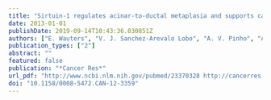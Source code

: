 ```yaml
---
title: "Sirtuin-1 regulates acinar-to-ductal metaplasia and supports cancer cell viability in pancreatic cancer"
date: 2013-01-01
publishDate: 2019-09-14T10:43:36.030851Z
authors: ["E. Wauters", "V. J. Sanchez-Arevalo Lobo", "A. V. Pinho", "A. Mawson", "D. Herranz", "J. Wu", "M. J. Cowley", "E. K. Colvin", "E. N. Njicop", "R. L. Sutherland", "T. Liu", "M. Serrano", "L. Bouwens", "F. X. Real", "A. V. Biankin", "I. Rooman"]
publication_types: ["2"]
abstract: ""
featured: false
publication: "*Cancer Res*"
url_pdf: "http://www.ncbi.nlm.nih.gov/pubmed/23370328 http://cancerres.aacrjournals.org/content/73/7/2357.full.pdf"
doi: "10.1158/0008-5472.CAN-12-3359"
---
```


